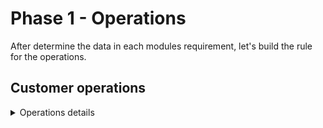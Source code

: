 # Phase 1 - Operations
After determine the data in each modules requirement, let's build the rule for the operations.

## Customer operations

<details>
<summary>Operations details</summary>

### 1. Submit customer acquisition
When submitting a new customer acquisition, all required fields must undergo validation to ensure data integrity and alignment with business rules.

| Field              | Validations                                                              |
|--------------------|--------------------------------------------------------------------------|
| KTP                | Cannot be null or empty, Should be valid Indonesian identifier number    |
| Name               | Cannot be null or empty                                                  |
| Address            | Cannot be null or empty                                                  |
| City               | Cannot be null or empty, Should aligned with available options on system |
| Province           | Cannot be null or empty, Should aligned with available options on system |
| Phone number       | Cannot be null or empty, Should represent phone number (mobile or home)  |
| Mother name        | Cannot be null or empty                                                  |
| Marital status     | Cannot be null or empty, Should aligned with available options on system |
| Gender             | Cannot be null or empty, Should aligned with available options on system |
| Date of birth      | Cannot be null or empty                                                  |
| Place of birth     | Cannot be null or empty                                                  |
| Occupation         | Cannot be null or empty                                                  |
| Income range       | Cannot be null or empty, Should aligned with available options on system |
| Email address      | Should aligned with real email format                                    |
| Residential status | Should aligned with available options on system                          |
| Officer            | Cannot be null or empty, Should aligned with available options on system |
| Office             | Cannot be null or empty                                                  |

**Business Rules**:
* The officer assigned must belong to the same office as selected in the form.
* The customer's age must be between 17 and 55 years old at the time of submission.
* A unique CIF number must be generated upon successful processing.
* The customer’s initial state must be set to PENDING.
* The KTP number must be unique among customers with ACTIVE status.
* Every state transition must be logged in the customer state history.

## 2. Inquiry customer information
The system must support searching and filtering customer information.\
The following filters should be supported:
* CIF number
* office
* customer name
* KTP
* state

**Response Expectations**:
* The response must return full customer information including associated officer and office details.
* Photo is excluded from the response; a separate operation must handle photo retrieval.
* Pagination support is required to manage large datasets.

## 3. Update customer information
The system must allow updates to customer data.\
Some fields may be prohibited to update.

| Field              | Can updated? |
|--------------------|--------------|
| Name               | Yes          |
| Address            | Yes          |
| City               | Yes          |
| Province           | Yes          |
| Phone number       | Yes          |
| Mother name        | Yes          |
| Marital status     | Yes          |
| Occupation         | Yes          |
| Income range       | Yes          |
| Email address      | Yes          |
| Residential status | Yes          |

**Response Expectations**:
* The response format must be consistent with the Customer Information Inquiry response format.

## 4. Change customer status
The system must allow changes to the customer’s status, following the valid status transition flow:

**Allowed State Transitions**:
* **`PENDING`** to **`ACTIVE`**
* **`PENDING`** to **`CLOSED`**
* **`ACTIVE`** to **`CLOSED`**

**Business Rule**:
* The changed states should follow the flow above
* The customer KTP should be unique compared to ACTIVE customer
* The state should be log in customer state history

</details>
